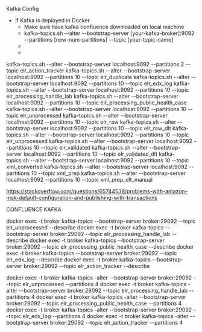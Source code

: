 Kafka Config
- If Kafka is deployed in Docker
  - Make sure have kafka confluence downloaded on local machine
  - kafka-topics.sh --alter --bootstrap-server [your-kafka-broker]:9092 --partitions [new-num-partitions] --topic [your-topic-name]
  - 
  - 
kafka-topics.sh --alter --bootstrap-server localhost:9092 --partitions 2 --topic elr_action_tracker
kafka-topics.sh --alter --bootstrap-server localhost:9092 --partitions 10 --topic elr_duplicate
kafka-topics.sh --alter --bootstrap-server localhost:9092 --partitions 10 --topic elr_edx_log
kafka-topics.sh --alter --bootstrap-server localhost:9092 --partitions 10 --topic elr_processing_handle_lab
kafka-topics.sh --alter --bootstrap-server localhost:9092 --partitions 10 --topic elr_processing_public_health_case
kafka-topics.sh --alter --bootstrap-server localhost:9092 --partitions 10 --topic elr_unprocessed
kafka-topics.sh --alter --bootstrap-server localhost:9092 --partitions 10 --topic elr_raw
kafka-topics.sh --alter --bootstrap-server localhost:9092 --partitions 10 --topic elr_raw_dlt
kafka-topics.sh --alter --bootstrap-server localhost:9092 --partitions 10 --topic elr_unprocessed
kafka-topics.sh --alter --bootstrap-server localhost:9092 --partitions 10 --topic elr_validated
kafka-topics.sh --alter --bootstrap-server localhost:9092 --partitions 10 --topic elr_validated_dlt
kafka-topics.sh --alter --bootstrap-server localhost:9092 --partitions 10 --topic xml_converted
kafka-topics.sh --alter --bootstrap-server localhost:9092 --partitions 10 --topic xml_prep
kafka-topics.sh --alter --bootstrap-server localhost:9092 --partitions 10 --topic xml_prep_dlt_manual


https://stackoverflow.com/questions/65744538/problems-with-amazon-msk-default-configuration-and-publishing-with-transactions




CONFLUENCE KAFKA

docker exec -t broker kafka-topics --bootstrap-server broker:29092 --topic elr_unprocessed  --describe
docker exec -t broker kafka-topics --bootstrap-server broker:29092 --topic elr_processing_handle_lab  --describe
docker exec -t broker kafka-topics --bootstrap-server broker:29092 --topic elr_processing_public_health_case  --describe
docker exec -t broker kafka-topics --bootstrap-server broker:29092 --topic elr_edx_log  --describe
docker exec -t broker kafka-topics --bootstrap-server broker:29092 --topic elr_action_tracker  --describe


docker exec -t broker kafka-topics -alter --bootstrap-server broker:29092 --topic elr_unprocessed --partitions 4
docker exec -t broker kafka-topics -alter --bootstrap-server broker:29092 --topic elr_processing_handle_lab --partitions 4
docker exec -t broker kafka-topics -alter --bootstrap-server broker:29092 --topic elr_processing_public_health_case --partitions 4
docker exec -t broker kafka-topics -alter --bootstrap-server broker:29092 --topic elr_edx_log --partitions 4
docker exec -t broker kafka-topics -alter --bootstrap-server broker:29092 --topic elr_action_tracker --partitions 4

